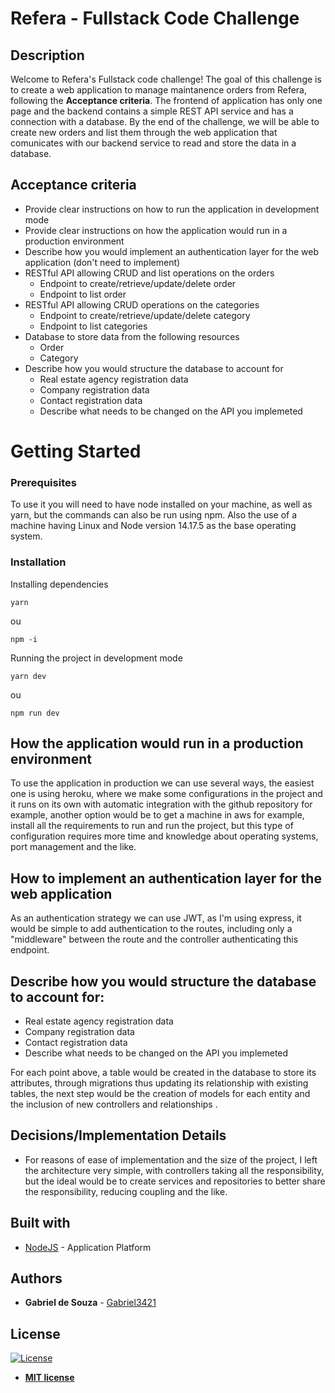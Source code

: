 # Refera - Fullstack Code Challenge

## Description

Welcome to Refera's Fullstack code challenge! The goal of this challenge is to create a web application to manage maintanence orders from Refera, following the **Acceptance criteria**. The frontend of application has only one page and the backend contains a simple REST API service and has a connection with a database. By the end of the challenge, we will be able to create new orders and list them through the web application that comunicates with our backend service to read and store the data in a database.

## Acceptance criteria

- Provide clear instructions on how to run the application in development mode
- Provide clear instructions on how the application would run in a production environment
- Describe how you would implement an authentication layer for the web application (don't need to implement)
- RESTful API allowing CRUD and list operations on the orders
  - Endpoint to create/retrieve/update/delete order
  - Endpoint to list order
- RESTful API allowing CRUD operations on the categories
  - Endpoint to create/retrieve/update/delete category
  - Endpoint to list categories
- Database to store data from the following resources
  - Order
  - Category
- Describe how you would structure the database to account for 
  - Real estate agency registration data
  - Company registration data
  - Contact registration data
  - Describe what needs to be changed on the API you implemeted

# Getting Started

### Prerequisites

To use it you will need to have node installed on your machine, as well as yarn, but the commands can also be run using npm. Also the use of a machine having Linux and Node version 14.17.5 as the base operating system.

### Installation

Installing dependencies

```
yarn
```
ou
```
npm -i
```

Running the project in development mode

```
yarn dev
```
ou
```
npm run dev
```

## How the application would run in a production environment
To use the application in production we can use several ways, the easiest one is using heroku, where we make some configurations in the project and it runs on its own with automatic integration with the github repository for example, another option would be to get a machine in aws for example, install all the requirements to run and run the project, but this type of configuration requires more time and knowledge about operating systems, port management and the like.

## How to implement an authentication layer for the web application
As an authentication strategy we can use JWT, as I'm using express, it would be simple to add authentication to the routes, including only a "middleware" between the route and the controller authenticating this endpoint.

## Describe how you would structure the database to account for:
* Real estate agency registration data
* Company registration data
* Contact registration data
* Describe what needs to be changed on the API you implemeted

For each point above, a table would be created in the database to store its attributes, through migrations thus updating its relationship with existing tables, the next step would be the creation of models for each entity and the inclusion of new controllers and relationships .

## Decisions/Implementation Details

* For reasons of ease of implementation and the size of the project, I left the architecture very simple, with controllers taking all the responsibility, but the ideal would be to create services and repositories to better share the responsibility, reducing coupling and the like.

## Built with

* [NodeJS](https://nodejs.org/en/docs/) - Application Platform

## Authors

* **Gabriel de Souza** - [Gabriel3421](https://github.com/Gabriel3421)

## License

[![License](http://img.shields.io/:license-mit-blue.svg?style=flat-square)](http://badges.mit-license.org)

- **[MIT license](http://opensource.org/licenses/mit-license.php)**
